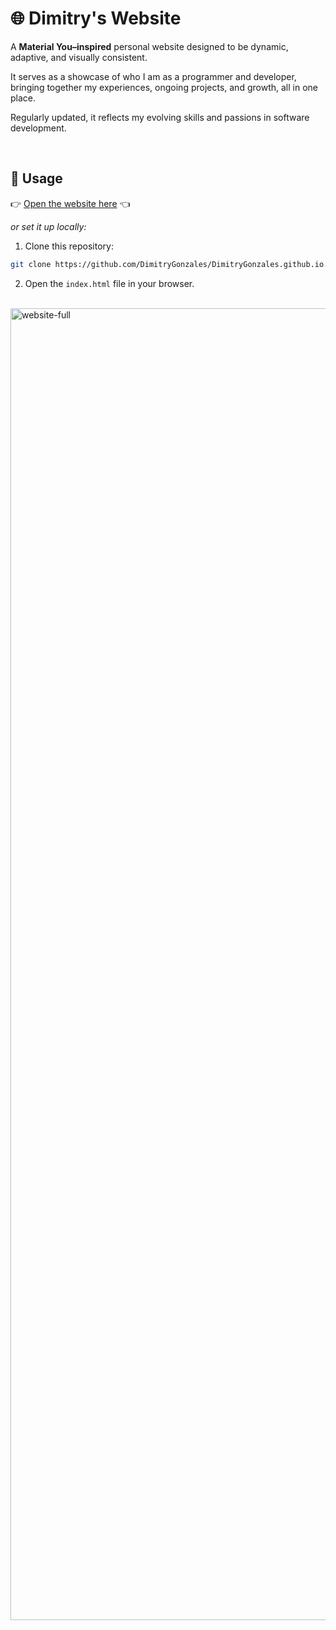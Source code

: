 # 🌐 Dimitry's Website

A **Material You–inspired** personal website designed to be dynamic, adaptive, and visually consistent.

It serves as a showcase of who I am as a programmer and developer, bringing together my experiences, ongoing projects, and growth, all in one place.  

Regularly updated, it reflects my evolving skills and passions in software development.

<br>

## 🚀 Usage

👉 [Open the website here](https://DimitryGonzales.github.io) 👈

*or set it up locally:*

1. Clone this repository:

```bash
git clone https://github.com/DimitryGonzales/DimitryGonzales.github.io.git
```

2. Open the `index.html` file in your browser.

<br>

<img width="1920" height="2099" alt="website-full" src="https://github.com/user-attachments/assets/cafd4b4c-5923-4bdc-bc40-6d6517f0890d" />
